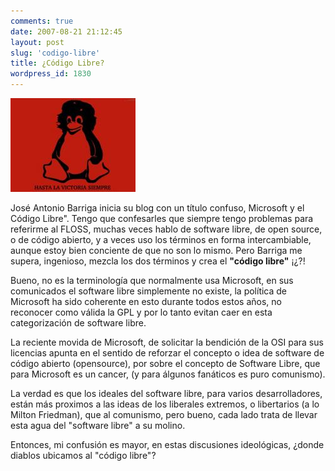```yaml
---
comments: true
date: 2007-08-21 21:12:45
layout: post
slug: 'codigo-libre'
title: ¿Código Libre?
wordpress_id: 1830
---
```


![](TuxGuevara_by_pixdamix.png-thumb-200x150.jpg)

José Antonio Barriga inicia su blog con un título confuso, Microsoft y el Código Libre".
Tengo que confesarles que siempre tengo problemas para referirme al FLOSS, muchas veces hablo de software libre, de open source, o de código abierto, y a veces uso los términos en forma intercambiable, aunque estoy bien conciente de que no son lo mismo. Pero Barriga me supera, ingenioso, mezcla los dos términos y crea el **"código libre"** ¡¿?!

Bueno, no es la terminología que normalmente usa Microsoft, en sus comunicados el software libre simplemente no existe, la política de Microsoft ha sido coherente en esto durante todos estos años, no reconocer como válida la GPL y por lo tanto evitan caer en esta categorización de software libre.

La reciente movida de Microsoft, de solicitar la bendición de la OSI para sus licencias apunta en el sentido de reforzar el concepto o idea de software de código abierto (opensource), por sobre el concepto de Software Libre, que para Microsoft es un cancer, (y para álgunos fanáticos es puro comunismo).

La verdad es que los ideales del software libre, para varios desarrolladores, están más proximos a las ideas de los liberales extremos, o libertarios (a lo Milton Friedman), que al comunismo, pero bueno, cada lado trata de llevar esta agua del "software libre" a su molino.

Entonces, mi confusión es mayor, en estas discusiones ideológicas, ¿donde diablos ubicamos al "código libre"?
